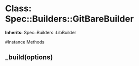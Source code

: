 # Class: Spec::Builders::GitBareBuilder
**Inherits:** Spec::Builders::LibBuilder
    




#Instance Methods
## _build(options) [](#method-i-_build)


